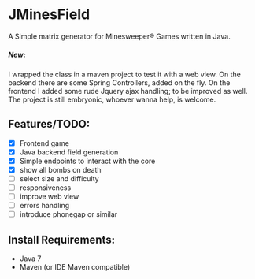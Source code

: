 # JMinesField
A Simple matrix generator for Minesweeper® Games written in Java.

##### New:
I wrapped the class in a maven project to test it with a web view.
On the backend there are some Spring Controllers, added on the fly.
On the frontend I added some rude Jquery ajax handling; to be improved as well.
The project is still embryonic, whoever wanna help, is welcome.


## Features/TODO:

- [x] Frontend game
- [x] Java backend field generation
- [x] Simple endpoints to interact with the core
- [x] show all bombs on death
- [ ] select size and difficulty 
- [ ] responsiveness
- [ ] improve web view
- [ ] errors handling
- [ ] introduce phonegap or similar

## Install Requirements:

* Java 7
* Maven (or IDE Maven compatible)
